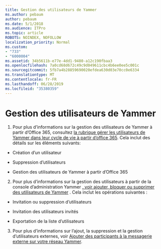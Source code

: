 ```yaml
---
title: Gestion des utilisateurs de Yammer
ms.author: pebaum
author: pebaum
ms.date: 5/1/2018
ms.audience: ITPro
ms.topic: article
ROBOTS: NOINDEX, NOFOLLOW
localization_priority: Normal
ms.custom:
- "733"
- "6000004"
ms.assetid: 34b5611b-e77e-4dd1-9480-a12c190fbaa3
ms.openlocfilehash: 7a0cd68d672c49c9d049611cbc4b6ee0ee5c001c
ms.sourcegitcommit: 5fb7a4b28859690020efdea630d03e70cc0e6334
ms.translationtype: MT
ms.contentlocale: fr-FR
ms.lasthandoff: 06/28/2019
ms.locfileid: "35380359"
---
```

# <a name="managing-yammer-users"></a>Gestion des utilisateurs de Yammer

1. Pour plus d’informations sur la gestion des utilisateurs de Yammer à partir d’Office 365, consultez [la rubrique gérer les utilisateurs de Yammer dans leur cycle de vie à partir d’office 365](https://support.office.com/article/6c4c8fff-6444-404a-bffc-f9da0bcc3039). Cela inclut des détails sur les éléments suivants:

  - Création d’un utilisateur

  - Suppression d’utilisateurs

  - Gestion des utilisateurs de Yammer à partir d’Office 365

2. Pour plus d’informations sur la gestion des utilisateurs à partir de la console d’administration Yammer [, voir ajouter, bloquer ou supprimer des utilisateurs de Yammer](http://alchemyportal.azurewebsites.net/Rule/ManageYammer%20users%20across%20their%20lifecycle%20from%20Office%20365) . Cela inclut les opérations suivantes :

  - Invitation ou suppression d’utilisateurs

  - Invitation des utilisateurs invités

  - Exportation de la liste d’utilisateurs

3. Pour plus d’informations sur l’ajout, la suppression et la gestion d’utilisateurs externes, voir [Ajouter des participants à la messagerie externe sur votre réseau Yammer](https://support.office.com/article/423653bb-86b2-4eac-9d7e-dca121f7c16c).
